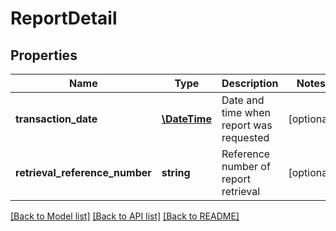 # ReportDetail

## Properties
Name | Type | Description | Notes
------------ | ------------- | ------------- | -------------
**transaction_date** | [**\DateTime**](\DateTime.md) | Date and time when report was requested | [optional] 
**retrieval_reference_number** | **string** | Reference number of report retrieval | [optional] 

[[Back to Model list]](../../README.md#documentation-for-models) [[Back to API list]](../../README.md#documentation-for-api-endpoints) [[Back to README]](../../README.md)

